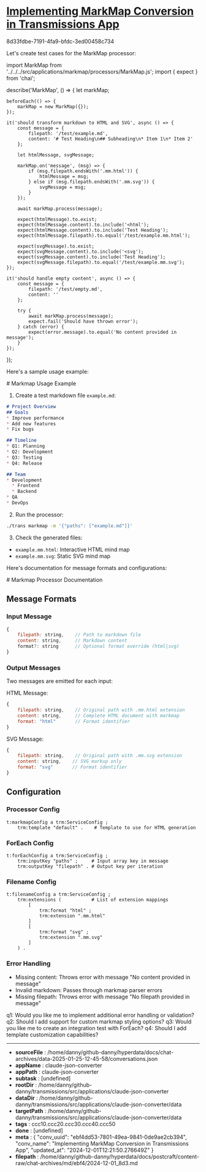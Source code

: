 # [Implementing MarkMap Conversion in Transmissions App](https://claude.ai/chat/ebf4dd53-7801-49ea-9841-0de9ae2cb394)

8d33fdbe-7191-4fa9-bfdc-3ed00458c734

 Let's create test cases for the MarkMap processor:

<antArtifact identifier="markmap-tests" type="application/vnd.ant.code" language="javascript" title="MarkMap.spec.js">
import MarkMap from '../../../src/applications/markmap/processors/MarkMap.js';
import { expect } from 'chai';

describe('MarkMap', () => {
    let markMap;
    
    beforeEach(() => {
        markMap = new MarkMap({});
    });

    it('should transform markdown to HTML and SVG', async () => {
        const message = {
            filepath: '/test/example.md',
            content: '# Test Heading\n## Subheading\n* Item 1\n* Item 2'
        };

        let htmlMessage, svgMessage;

        markMap.on('message', (msg) => {
            if (msg.filepath.endsWith('.mm.html')) {
                htmlMessage = msg;
            } else if (msg.filepath.endsWith('.mm.svg')) {
                svgMessage = msg;
            }
        });

        await markMap.process(message);

        expect(htmlMessage).to.exist;
        expect(htmlMessage.content).to.include('<html');
        expect(htmlMessage.content).to.include('Test Heading');
        expect(htmlMessage.filepath).to.equal('/test/example.mm.html');

        expect(svgMessage).to.exist;
        expect(svgMessage.content).to.include('<svg');
        expect(svgMessage.content).to.include('Test Heading');
        expect(svgMessage.filepath).to.equal('/test/example.mm.svg');
    });

    it('should handle empty content', async () => {
        const message = {
            filepath: '/test/empty.md',
            content: ''
        };

        try {
            await markMap.process(message);
            expect.fail('Should have thrown error');
        } catch (error) {
            expect(error.message).to.equal('No content provided in message');
        }
    });
});
</antArtifact>

Here's a sample usage example:

<antArtifact identifier="markmap-example" type="text/markdown" title="Example Usage">
# Markmap Usage Example

1. Create a test markdown file `example.md`:
```markdown
# Project Overview
## Goals
* Improve performance
* Add new features
* Fix bugs

## Timeline
* Q1: Planning
* Q2: Development
* Q3: Testing
* Q4: Release

## Team
* Development
  * Frontend
  * Backend
* QA
* DevOps
```

2. Run the processor:
```bash
./trans markmap -m '{"paths": ["example.md"]}'
```

3. Check the generated files:
- `example.mm.html`: Interactive HTML mind map
- `example.mm.svg`: Static SVG mind map
</antArtifact>

Here's documentation for message formats and configurations:

<antArtifact identifier="markmap-docs" type="text/markdown" title="Markmap Documentation">
# Markmap Processor Documentation

## Message Formats

### Input Message
```javascript
{
    filepath: string,    // Path to markdown file
    content: string,     // Markdown content
    format?: string      // Optional format override (html|svg)
}
```

### Output Messages
Two messages are emitted for each input:

HTML Message:
```javascript
{
    filepath: string,    // Original path with .mm.html extension
    content: string,     // Complete HTML document with markmap
    format: "html"       // Format identifier
}
```

SVG Message:
```javascript
{
    filepath: string,    // Original path with .mm.svg extension
    content: string,    // SVG markup only
    format: "svg"       // Format identifier
}
```

## Configuration

### Processor Config
```turtle
t:markmapConfig a trm:ServiceConfig ;
    trm:template "default" .    # Template to use for HTML generation
```

### ForEach Config
```turtle
t:forEachConfig a trm:ServiceConfig ;
    trm:inputKey "paths" ;     # Input array key in message
    trm:outputKey "filepath" . # Output key per iteration
```

### Filename Config
```turtle
t:filenameConfig a trm:ServiceConfig ;
    trm:extensions (           # List of extension mappings
        [
            trm:format "html" ;
            trm:extension ".mm.html"
        ]
        [
            trm:format "svg" ;
            trm:extension ".mm.svg"
        ]
    ) .
```

### Error Handling
- Missing content: Throws error with message "No content provided in message"
- Invalid markdown: Passes through markmap parser errors
- Missing filepath: Throws error with message "No filepath provided in message"
</antArtifact>

q1: Would you like me to implement additional error handling or validation?
q2: Should I add support for custom markmap styling options?
q3: Would you like me to create an integration test with ForEach?
q4: Should I add template customization capabilities?

---

* **sourceFile** : /home/danny/github-danny/hyperdata/docs/chat-archives/data-2025-01-25-12-45-58/conversations.json
* **appName** : claude-json-converter
* **appPath** : claude-json-converter
* **subtask** : [undefined]
* **rootDir** : /home/danny/github-danny/transmissions/src/applications/claude-json-converter
* **dataDir** : /home/danny/github-danny/transmissions/src/applications/claude-json-converter/data
* **targetPath** : /home/danny/github-danny/transmissions/src/applications/claude-json-converter/data
* **tags** : ccc10.ccc20.ccc30.ccc40.ccc50
* **done** : [undefined]
* **meta** : {
  "conv_uuid": "ebf4dd53-7801-49ea-9841-0de9ae2cb394",
  "conv_name": "Implementing MarkMap Conversion in Transmissions App",
  "updated_at": "2024-12-01T12:21:50.276649Z"
}
* **filepath** : /home/danny/github-danny/hyperdata/docs/postcraft/content-raw/chat-archives/md/ebf4/2024-12-01_8d3.md